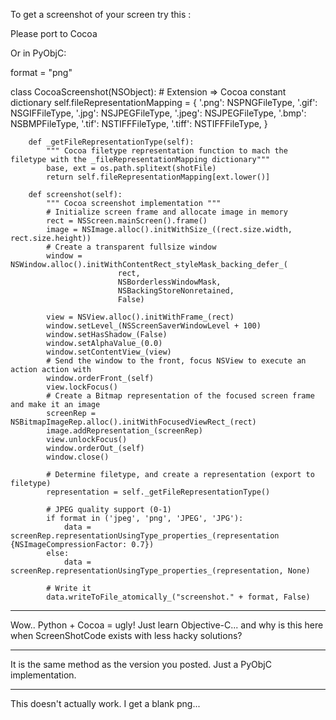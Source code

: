 To get a screenshot of your screen try this :
    
Please port to Cocoa


Or in PyObjC:

    
format = "png"

class CocoaScreenshot(NSObject):
	# Extension => Cocoa constant dictionary
	        self.fileRepresentationMapping = {
		       '.png': NSPNGFileType,
		       '.gif': NSGIFFileType,
		       '.jpg': NSJPEGFileType,
	   	       '.jpeg': NSJPEGFileType,
		       '.bmp': NSBMPFileType,
		       '.tif': NSTIFFFileType,
		       '.tiff': NSTIFFFileType,
		       }

		def _getFileRepresentationType(self):
			""" Cocoa filetype representation function to mach the filetype with the _fileRepresentationMapping dictionary"""
			base, ext = os.path.splitext(shotFile)
			return self.fileRepresentationMapping[ext.lower()]

		def screenshot(self):
			""" Cocoa screenshot implementation """
			# Initialize screen frame and allocate image in memory
			rect = NSScreen.mainScreen().frame()
			image = NSImage.alloc().initWithSize_((rect.size.width, rect.size.height))
			# Create a transparent fullsize window
			window = NSWindow.alloc().initWithContentRect_styleMask_backing_defer_(
							rect, 
							NSBorderlessWindowMask, 
							NSBackingStoreNonretained, 
							False)

			view = NSView.alloc().initWithFrame_(rect)
			window.setLevel_(NSScreenSaverWindowLevel + 100)
			window.setHasShadow_(False)
			window.setAlphaValue_(0.0)
			window.setContentView_(view)
			# Send the window to the front, focus NSView to execute an action action with 
			window.orderFront_(self)
			view.lockFocus()
			# Create a Bitmap representation of the focused screen frame and make it an image
			screenRep = NSBitmapImageRep.alloc().initWithFocusedViewRect_(rect)
			image.addRepresentation_(screenRep)
			view.unlockFocus()
			window.orderOut_(self)
			window.close()

			# Determine filetype, and create a representation (export to filetype)
			representation = self._getFileRepresentationType()

			# JPEG quality support (0-1)
			if format in ('jpeg', 'png', 'JPEG', 'JPG'):
				data = screenRep.representationUsingType_properties_(representation {NSImageCompressionFactor: 0.7})
			else:
				data = screenRep.representationUsingType_properties_(representation, None)

			# Write it
			data.writeToFile_atomically_("screenshot." + format, False)


----

Wow.. Python + Cocoa = ugly! Just learn Objective-C... and why is this here when ScreenShotCode exists with less hacky solutions?

----

It is the same method as the version you posted. Just a PyObjC implementation.

----

This doesn't actually work. I get a blank png...

